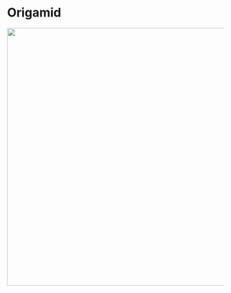 # Origamid
<img align="right" height="600px"  src="https://cdn.discordapp.com/attachments/722587334876463138/956890914876432384/pronm.gif">
